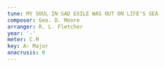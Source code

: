```yaml
---
tune: MY SOUL IN SAD EXILE WAS OUT ON LIFE'S SEA
composer: Geo. D. Moore
arranger: R. L. Fletcher
year: '-'
meter: C.M
key: A♭ Major
anacrusis: 0
---
```

